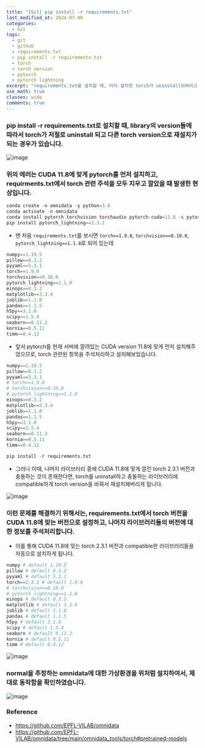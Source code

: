 ```yaml
---
title: "[Git] pip install -r requirements.txt"
last_modified_at: 2024-07-09
categories:
  - Git
tags:
  - git
  - github
  - requirements.txt
  - pip install -r requirements.txt
  - torch
  - torch version
  - pytorch
  - pytorch lightning
excerpt: "requirements.txt를 설치할 때, 미리 설치한 torch가 uninstall되버리고 다른 버전의 torch로 설치되는 문제 해결법"
use_math: true
classes: wide
comments: true
---
```


### pip install -r requirements.txt로 설치할 때, library의 version들에 따라서 torch가 저절로 uninstall 되고 다른 torch version으로 재설치가 되는 경우가 있습니다.

![image](https://github.com/user-attachments/assets/5f92c7a4-7211-4e85-9e6f-c75e0b01670f)

### 위의 에러는 CUDA 11.8에 맞게 pytorch를 먼저 설치하고, requirments.txt에서 torch 관련 주석을 모두 지우고 깔았을 때 발생한 현상입니다.

```python
conda create -n omnidata -y python=3.8
conda activate -n omnidata
conda install pytorch torchvision torchaudio pytorch-cuda=11.8 -c pytorch -c nvidia # torch==2.3.1
pip install pytorch_lightning==2.3.1 
```

- 맨 처음 `requirements.txt`를 보시면 `torch==1.9.0`, `torchvision==0.10.0`, `pytorch_lightning==1.1.8`로 되어 있는데

```python
numpy==1.19.5
pillow==8.3.2
pyyaml==5.3.1
torch==1.9.0
torchvision==0.10.0
pytorch_lightning==1.1.8
einops==0.3.2
matplotlib==3.3.4
joblib==1.1.0
pandas==1.1.5
h5py==3.1.0
scipy==1.5.4
seaborn==0.11.2
kornia==0.5.11
timm==0.4.12
```

- 앞서 pytorch를 현재 서버에 깔려있는 CUDA version 11.8에 맞게 먼저 설치해주었으므로, torch 관련된 항목을 주석처리하고 설치해보았습니다.
 
```python
numpy==1.19.5
pillow==8.3.2
pyyaml==5.3.1
# torch==1.9.0
# torchvision==0.10.0
# pytorch_lightning==1.1.8
einops==0.3.2
matplotlib==3.3.4
joblib==1.1.0
pandas==1.1.5
h5py==3.1.0
scipy==1.5.4
seaborn==0.11.2
kornia==0.5.11
timm==0.4.12
```

```python
pip install -r requirements.txt
```

- 그러나 이때, 나머지 라이브러리 중에 CUDA 11.8에 맞게 깔린 torch 2.3.1 버전과 충돌하는 것이 존재한다면, torch를 uninstall하고 충돌하는 라이브러리에 compatible하게 torch version을 바꿔서 재설치해버리게 됩니다.
  
![image](https://github.com/user-attachments/assets/5f92c7a4-7211-4e85-9e6f-c75e0b01670f)

### 이런 문제를 해결하기 위해서는, requirements.txt에서 torch 버전을 CUDA 11.8에 맞는 버전으로 설정하고, 나머지 라이브러리들의 버전에 대한 정보를 주석처리합니다.

- 이를 통해 CUDA 11.8에 맞는 torch 2.3.1 버전과 compatible한 라이브러리들을 자동으로 설치하게 됩니다.

```python
numpy # default 1.19.5
pillow # default 8.3.2
pyyaml # default 5.3.1
torch==2.3.1 # default 1.9.0
# torchvision==0.10.0
# pytorch_lightning==1.1.8
einops # default 0.3.2
matplotlib # default 3.3.4
joblib # default 1.1.0
pandas # default 1.1.5
h5py # default 3.1.0
scipy # default 1.5.4
seaborn # default 0.11.2
kornia # default 0.5.11
timm # default 0.4.12
```

![image](https://github.com/user-attachments/assets/561e8b3e-bbcc-4c30-8abf-723b76443c01)

### normal을 추정하는 omnidata에 대한 가상환경을 위처럼 설치하여서, 제대로 동작함을 확인하였습니다.

![image](https://github.com/user-attachments/assets/be7f6e6f-df9c-4a70-a501-327f85200d8b)



### Reference
- https://github.com/EPFL-VILAB/omnidata
- https://github.com/EPFL-VILAB/omnidata/tree/main/omnidata_tools/torch#pretrained-models

